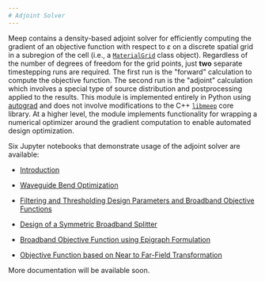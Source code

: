 ```yaml
---
# Adjoint Solver
---
```


Meep contains a density-based adjoint solver for efficiently computing the gradient of an objective function with respect to $\varepsilon$ on a discrete spatial grid in a subregion of the cell (i.e., a [`MaterialGrid`](../Python_User_Interface.md#materialgrid) class object). Regardless of the number of degrees of freedom for the grid points, just **two** separate timestepping runs are required. The first run is the "forward" calculation to compute the objective function. The second run is the "adjoint" calculation which involves a special type of source distribution and postprocessing applied to the results. This module is implemented entirely in Python using [autograd](https://github.com/HIPS/autograd) and does not involve modifications to the C++ [`libmeep`](../Chunks_and_Symmetry.md) core library. At a higher level, the module implements functionality for wrapping a numerical optimizer around the gradient computation to enable automated design optimization.

Six Jupyter notebooks that demonstrate usage of the adjoint solver are available:

- [Introduction](https://nbviewer.jupyter.org/github/NanoComp/meep/blob/master/python/examples/adjoint_optimization/01-Introduction.ipynb)

- [Waveguide Bend Optimization](https://nbviewer.jupyter.org/github/NanoComp/meep/blob/master/python/examples/adjoint_optimization/02-Waveguide_Bend.ipynb)

- [Filtering and Thresholding Design Parameters and Broadband Objective Functions](https://nbviewer.jupyter.org/github/NanoComp/meep/blob/master/python/examples/adjoint_optimization/03-Filtered_Waveguide_Bend.ipynb)

- [Design of a Symmetric Broadband Splitter](https://nbviewer.jupyter.org/github/NanoComp/meep/blob/master/python/examples/adjoint_optimization/04-Splitter.ipynb)

- [Broadband Objective Function using Epigraph Formulation](https://nbviewer.jupyter.org/github/NanoComp/meep/blob/master/python/examples/adjoint_optimization/05-Minimax.ipynb)

- [Objective Function based on Near to Far-Field Transformation](https://nbviewer.jupyter.org/github/NanoComp/meep/blob/master/python/examples/adjoint_optimization/Near2Far-Optimization-with-Epigraph-Formulation.ipynb)

More documentation will be available soon.
